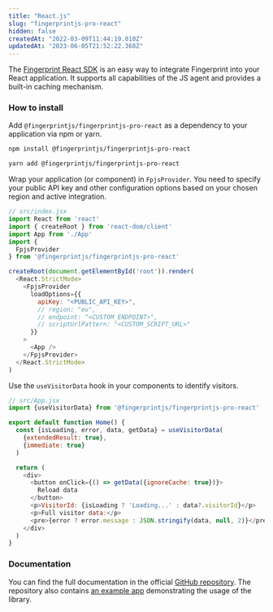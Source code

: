 ```yaml
---
title: "React.js"
slug: "fingerprintjs-pro-react"
hidden: false
createdAt: "2022-03-09T11:44:19.010Z"
updatedAt: "2023-06-05T21:52:22.368Z"
---
```

The [Fingerprint React SDK](https://github.com/fingerprintjs/fingerprintjs-pro-react) is an easy way to integrate Fingerprint into your React application. It supports all capabilities of the JS agent and provides a built-in caching mechanism.

### How to install

Add `@fingerprintjs/fingerprintjs-pro-react` as a dependency to your application via npm or yarn.

```bash
npm install @fingerprintjs/fingerprintjs-pro-react
```

```bash
yarn add @fingerprintjs/fingerprintjs-pro-react
```

Wrap your application (or component) in `FpjsProvider`. You need to specify your public API key and other configuration options based on your chosen region and active integration.

```javascript
// src/index.jsx
import React from 'react'
import { createRoot } from 'react-dom/client'
import App from './App'
import {
  FpjsProvider
} from '@fingerprintjs/fingerprintjs-pro-react'

createRoot(document.getElementById('root')).render(
  <React.StrictMode>
    <FpjsProvider
      loadOptions={{
        apiKey: "<PUBLIC_API_KEY>",
        // region: "eu",
        // endpoint: "<CUSTOM_ENDPOINT>",
        // scriptUrlPattern: "<CUSTOM_SCRIPT_URL>"
      }}
    >
      <App />
    </FpjsProvider>
  </React.StrictMode>
)
```

Use the `useVisitorData` hook in your components to identify visitors.

```javascript
// src/App.jsx
import {useVisitorData} from '@fingerprintjs/fingerprintjs-pro-react'

export default function Home() {
  const {isLoading, error, data, getData} = useVisitorData(
    {extendedResult: true},
    {immediate: true}
  )

  return (
    <div>
      <button onClick={() => getData({ignoreCache: true})}>
        Reload data
      </button>
      <p>VisitorId: {isLoading ? 'Loading...' : data?.visitorId}</p>
      <p>Full visitor data:</p>
      <pre>{error ? error.message : JSON.stringify(data, null, 2)}</pre>
    </div>
  )
}
```

### Documentation

You can find the full documentation in the official [GitHub repository](https://github.com/fingerprintjs/fingerprintjs-pro-react). The repository also contains [an example app](https://github.com/fingerprintjs/fingerprintjs-pro-react/tree/main/examples/create-react-app) demonstrating the usage of the library.